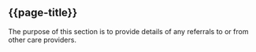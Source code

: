 ## {{page-title}}

The purpose of this section is to provide details of any referrals to or from other care providers.